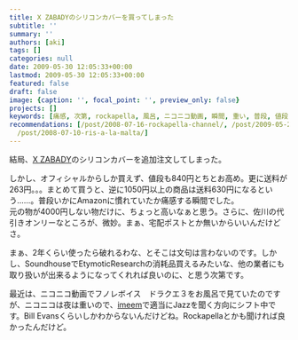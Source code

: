 ```yaml
---
title: X ZABADYのシリコンカバーを買ってしまった
subtitle: ''
summary: ''
authors: [aki]
tags: []
categories: null
date: 2009-05-30 12:05:33+00:00
lastmod: 2009-05-30 12:05:33+00:00
featured: false
draft: false
image: {caption: '', focal_point: '', preview_only: false}
projects: []
keywords: [痛感, 次第, rockapella, 風呂, ニコニコ動画, 瞬間, 重い, 普段, 値段, 無い]
recommendations: [/post/2008-07-16-rockapella-channel/, /post/2009-05-27-ofeng-lu-deiphone-plus-nikodong-haliang-iyo/,
  /post/2008-07-10-ris-a-la-malta/]
---
```

結局、[X ZABADY](http://www.amazon.co.jp/TWINBIRD-AV-J122B-FM%E3%83%A9%E3%82%B8%E3%82%AA%E4%BB%98%E9%98%B2%E6%B0%B4%E3%82%B9%E3%83%94%E3%83%BC%E3%82%AB%E3%83%BC-iPod%E5%AF%BE%E5%BF%9C-ZABADY/dp/B000GDXS78/)のシリコンカバーを追加注文してしまった。

しかし、オフィシャルからしか買えず、値段も840円とちとお高め。更に送料が263円。。。まとめて買うと、逆に1050円以上の商品は送料630円になるという……。普段いかにAmazonに慣れていたか痛感する瞬間でした。  
元の物が4000円しない物だけに、ちょっと高いなぁと思う。さらに、佐川の代引きオンリーなところが、微妙。まぁ、宅配ポストとか無いからいいんだけどさ。

まぁ、2年くらい使ったら破れるわな、とそこは文句は言わないのです。しかし、SoundhouseでEtymoticResearchの消耗品買えるみたいな、他の業者にも取り扱いが出来るようになってくれれば良いのに、と思う次第です。

最近は、ニコニコ動画でフノレボイス　ドラクエ３をお風呂で見ていたのですが、ニコニコは夜は重いので、[imeem](http://www.appbank.net/2009/05/29/iphone-application/27605.php)で適当にJazzを聞く方向にシフト中です。Bill Evansくらいしかわからないんだけどね。Rockapellaとかも聞ければ良かったんだけど。


